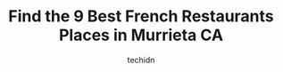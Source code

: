 ---
layout: ampstory
image: https://i0.wp.com/www.depkes.org/wp-content/uploads/2023/06/french-restaurants-0-in-murrieta-ca-1685809161.jpeg?resize=640,853
author: techidn
featured: false
description: Discover the impressive array of French Restaurants options in Murrieta CA, where you can find 9 of the largest French Restaurants establishments in the area. From renowned classics to hidde
title: Find the 9 Best French Restaurants Places in Murrieta CA
cover:
   title: Find the 9 Best French Restaurants Places in Murrieta CA
   subtitle: Rickpate
   background: https://www.depkes.org/wp-content/uploads/2023/06/french-restaurants-0-in-murrieta-ca-1685809161.jpeg

pages: 
 - layout: thirds
   top: <h1>#1 Anthonys Lounge & Ristorante</h1>
   bottom: "<p>My husband and I finally got a long deserved date night away from our 7 kids and we chose to go to Anthonys to have a quiet dinner. We walked in the door and were unsu</p>"
   background: https://www.depkes.org/wp-content/uploads/2023/06/french-restaurants-1-in-murrieta-ca-1685809162.jpeg
   backgroundblur: true
 - layout: thirds
   top: <h1>#2 French Valley Cafe</h1>
   bottom: "<p>Atmosphere was great staff is amazing and being able to watch planes take off and land is definitely a bonus. We ordered the chicken fried steak which came with a countr</p>"
   background: https://www.depkes.org/wp-content/uploads/2023/06/french-restaurants-2-in-murrieta-ca-1685809162.jpeg
   cta:
      link: https://www.depkes.org/blog/find-the-9-best-french-restaurants-places-in-murrieta-ca/
      text: Find the 9 Best French Restaurants Places in Murrieta CA
 - layout: thirds
   top: <h1>#3 Le Coffee Shop</h1>
   bottom: "<p>41955 4th St, Temecula, CA 92590, United States</p>"
   background: https://www.depkes.org/wp-content/uploads/2023/06/french-restaurants-3-in-murrieta-ca-1685809163.jpeg
   cta:
      link: https://www.depkes.org/blog/find-the-9-best-french-restaurants-places-in-murrieta-ca/
      text: Find the 9 Best French Restaurants Places in Murrieta CA
 - layout: thirds
   top: <h1>#4 The Chefs Grille</h1>
   bottom: "<p>24660 Jefferson Ave ste b, Murrieta, CA 92562, United States</p>"
   background: https://images.unsplash.com/photo-1608501821300-4f99e58bba77?ixlib=rb-4.0.3&ixid=MnwxMjA3fDB8MHxwaG90by1wYWdlfHx8fGVufDB8fHx8&auto=format&fit=crop&w=640&h=853&q=80
   cta:
      link: https://www.depkes.org/blog/find-the-9-best-french-restaurants-places-in-murrieta-ca/
      text: Find the 9 Best French Restaurants Places in Murrieta CA
 - layout: thirds
   top: <h1>#5 Sharons Creole Kitchen</h1>
   bottom: "<p>24530 Village Walk Pl Suite A, Murrieta, CA 92562, United States</p>"
   background: https://images.unsplash.com/photo-1561679660-d00ee1e0dc8e?ixlib=rb-4.0.3&ixid=MnwxMjA3fDB8MHxwaG90by1wYWdlfHx8fGVufDB8fHx8&auto=format&fit=crop&w=640&h=853&q=80
   cta:
      link: https://www.depkes.org/blog/find-the-9-best-french-restaurants-places-in-murrieta-ca/
      text: Find the 9 Best French Restaurants Places in Murrieta CA
 - layout: thirds
   top: <h1>#6 Toast Murrieta</h1>
   bottom: "<p>25401 Madison Ave Suite A, Murrieta, CA 92562, United States</p>"
   background: https://images.unsplash.com/photo-1540457036297-448b6b99e91c?ixlib=rb-4.0.3&ixid=MnwxMjA3fDB8MHxwaG90by1wYWdlfHx8fGVufDB8fHx8&auto=format&fit=crop&w=640&h=853&q=80
   cta:
      link: https://www.depkes.org/blog/find-the-9-best-french-restaurants-places-in-murrieta-ca/
      text: Find the 9 Best French Restaurants Places in Murrieta CA
 - layout: thirds
   top: <h1>#7 The French Skillet Cafe</h1>
   bottom: "<p>39252 Winchester Rd, Murrieta, CA 92563, United States</p>"
   background: https://images.unsplash.com/photo-1595364397663-fca4f075d796?ixlib=rb-4.0.3&ixid=MnwxMjA3fDB8MHxwaG90by1wYWdlfHx8fGVufDB8fHx8&auto=format&fit=crop&w=640&h=853&q=80
   cta:
      link: https://www.depkes.org/blog/find-the-9-best-french-restaurants-places-in-murrieta-ca/
      text: Find the 9 Best French Restaurants Places in Murrieta CA
 - layout: thirds
   middle: Continue reading...
   background: https://images.unsplash.com/photo-1564951434112-64d74cc2a2d7?ixlib=rb-4.0.3&ixid=MnwxMjA3fDB8MHxwaG90by1wYWdlfHx8fGVufDB8fHx8&auto=format&fit=crop&w=640&h=853&q=80
   cta:
      link: https://www.depkes.org/blog/find-the-9-best-french-restaurants-places-in-murrieta-ca/
      text: Find the 9 Best French Restaurants Places in Murrieta CA
      
---